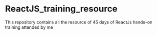 # ReactJS_training_resource
This repository contains all the resource of 45 days of ReactJs hands-on training attended by me
